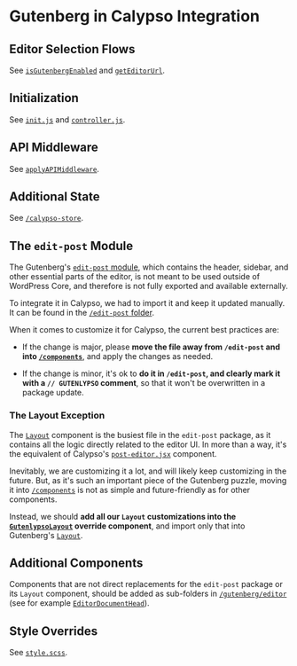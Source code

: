 # Gutenberg in Calypso Integration

## Editor Selection Flows

See [`isGutenbergEnabled`](../../state/selectors/is-gutenberg-enabled.js) and [`getEditorUrl`](../../state/selectors/get-editor-url.js).

## Initialization

See [`init.js`](./init.js) and [`controller.js`](./controller.js).

## API Middleware

See [`applyAPIMiddleware`](./api-middleware/index.js).

## Additional State

See [`/calypso-store`](./calypso-store).

## The `edit-post` Module

The Gutenberg's [`edit-post` module](https://github.com/WordPress/gutenberg/tree/84e1e8031cb54b322f01adde9d560112290c6909/packages/edit-post), which contains the header, sidebar, and other essential parts of the editor, is not meant to be used outside of WordPress Core, and therefore is not fully exported and available externally.

To integrate it in Calypso, we had to import it and keep it updated manually. It can be found in the [`/edit-post` folder](./edit-post).

When it comes to customize it for Calypso, the current best practices are:

- If the change is major, please **move the file away from `/edit-post` and into [`/components`](./components)**, and apply the changes as needed.

- If the change is minor, it's ok to **do it in `/edit-post`, and clearly mark it with a `// GUTENLYPSO` comment**, so that it won't be overwritten in a package update.

### The Layout Exception

The [`Layout`](./edit-post/components/layout/index.js) component is the busiest file in the `edit-post` package, as it contains all the logic directly related to the editor UI. In more than a way, it's the equivalent of Calypso's [`post-editor.jsx`](../../post-editor/post-editor.jsx) component.

Inevitably, we are customizing it a lot, and will likely keep customizing in the future. But, as it's such an important piece of the Gutenberg puzzle, moving it into [`/components`](./components) is not as simple and future-friendly as for other components.

Instead, we should **add all our `Layout` customizations into the [`GutenlypsoLayout`](./layout/index.jsx) override component**, and import only that into Gutenberg's [`Layout`](./edit-post/components/layout/index.js).

## Additional Components

Components that are not direct replacements for the `edit-post` package or its `Layout` component, should be added as sub-folders in [`/gutenberg/editor`](./) (see for example [`EditorDocumentHead`](./editor-document-head/index.jsx)).

## Style Overrides

See [`style.scss`](./style.scss).

